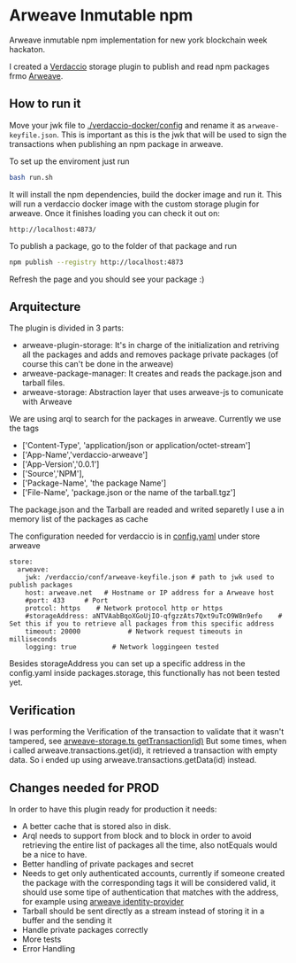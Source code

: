 # Arweave Inmutable npm
 Arweave inmutable npm implementation for new york blockchain week hackaton.

I created a [Verdaccio](https://verdaccio.org/) storage plugin to publish and read npm packages frmo [Arweave](https://www.arweave.org/).

## How to run it
Move your jwk file to [./verdaccio-docker/config](./verdaccio-docker/config) and rename it as `arweave-keyfile.json`. This is important as this is the jwk that will be used to sign the transactions when publishing an npm package in arweave.

To set up the enviroment just run

```bash
bash run.sh
```

It will install the npm dependencies, build the docker image and run it. 
This will run a verdaccio docker image with the custom storage plugin for arweave. Once it finishes loading you can check it out on:

`http://localhost:4873/`

To publish a package, go to the folder of that package and run
```bash
npm publish --registry http://localhost:4873
```

Refresh the page and you should see your package :)


## Arquitecture
The plugin is divided in 3 parts:
- arweave-plugin-storage: It's in charge of the initialization and retriving all the packages and adds and removes package private packages (of course this can't be done in the arweave)
- arweave-package-manager: It creates and reads the package.json and tarball files.
- arweave-storage: Abstraction layer that uses arweave-js to comunicate with Arweave

We are using arql to search for the packages in arweave. Currently we use the tags
- ['Content-Type', 'application/json or application/octet-stream']
- ['App-Name','verdaccio-arweave'] 
- ['App-Version','0.0.1']
- ['Source','NPM'],
- ['Package-Name', 'the package Name']
- ['File-Name', 'package.json or the name of the tarball.tgz']

The package.json and the Tarball are readed and writed separetly
I use a in memory list of the packages as cache

The configuration needed for verdaccio is in [config.yaml](./verdaccio-docker/conf/config.yaml) under store arweave

```
store:
  arweave:
    jwk: /verdaccio/conf/arweave-keyfile.json # path to jwk used to publish packages
    host: arweave.net   # Hostname or IP address for a Arweave host
    #port: 433     # Port
    protcol: https    # Network protocol http or https
    #storageAddress: aNTVAabBqoXGoUjIO-qfgzzAts7Qxt9uTcO9W8n9efo    # Set this if you to retrieve all packages from this specific address
    timeout: 20000            # Network request timeouts in milliseconds
    logging: true         # Network loggingeen tested 
```

Besides storageAddress you can set up a specific address in the config.yaml inside packages.storage, this functionally has not been tested yet.

## Verification
I was performing the Verification of the transaction to validate that it wasn't tampered, see [arweave-storage.ts getTransaction(id)](./verdaccio-arweave/src/arweave-storage.ts)
But some times, when i called arweave.transactions.get(id), it retrieved a transaction with empty data. So i ended up using  arweave.transactions.getData(id) instead.

## Changes needed for PROD
In order to have this plugin ready for production it needs:
- A better cache that is stored also in disk.
- Arql needs to support from block and to block in order to avoid retrieving the entire list of packages all the time, also notEquals would be a nice to have.
- Better handling of private packages and secret
- Needs to get only authenticated accounts, currently if someone created the package with the corresponding tags it will be considered valid, it should use some tipe of authentication that matches with the address, for example using [arweave identity-provider](https://explorer.arweave.co/app/identity-link)
- Tarball should be sent directly as a stream instead of storing it in a buffer and the sending it
- Handle private packages correctly
- More tests
- Error Handling



